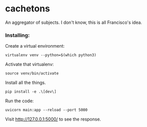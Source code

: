 # cachetons
An aggregator of subjects. I don't know, this is all Francisco's idea. 

### Installing:

Create a virtual environment:
```
virtualenv venv --python=$(which python3)
```

Activate that virtualenv:
```
source venv/bin/activate
```

Install all the things.
```
pip install -e .\[dev\]
```

Run the code:
```
uvicorn main:app --reload --port 5000
```

Visit http://127.0.0.1:5000/  to see the response. 

